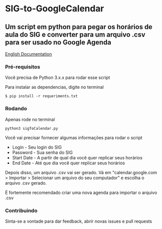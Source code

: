 # SIG-to-GoogleCalendar

## Um script em python para pegar os horários de aula do SIG e converter para um arquivo .csv para ser usado no Google Agenda

[English Documentation](https://github.com/LimaEduardo/SIG-to-GoogleCalendar/tree/master/docs/englishDoc.md)

### Pré-requisitos

Você precisa de Python 3.x.x para rodar esse script

Para instalar as dependencias, digite no terminal

```
$ pip install -r requeriments.txt
```

### Rodando

Apenas rode no terminal

``` python3 sigToCalendar.py ```

Você vai precisar fornecer algumas informações para rodar o script

* Login - Seu login do SIG
* Password - Sua senha do SIG
* Start Date - A partir de qual dia você quer replicar seus horários
* End Date - Até que dia você quer replicar seus horários

Depois disso, um arquivo .csv vai ser gerado. Vá em "calendar.google.com > Importar > Selecionar um arquivo do seu computador" e escolha o arquivo .csv gerado.

É fortemente recomendado criar uma nova agenda para importar o arquivo .csv


### Contribuindo

Sinta-se a vontade para dar feedback, abrir novas issues e pull requests
